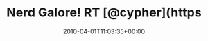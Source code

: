 ---
retweeted: false
source: <a href="http://twitter.com" rel="nofollow">Twitter Web Client</a>
entities:
  hashtags: []
  symbols: []
  user_mentions:
  - name: "@cypher"
    screen_name: cypher
    indices:
    - '16'
    - '23'
    id_str: '10601922'
    id: '10601922'
  urls: []
display_text_range:
- '0'
- '131'
favorite_count: '1'
id_str: '11418667832'
truncated: false
retweet_count: '0'
id: '11418667832'
created_at: Thu Apr 01 11:03:35 +0000 2010
favorited: false
full_text: 'Nerd Galore! RT [@cypher](https://twitter.com/cypher): Eeek. Wrote a double
  inner self referential SQL join. If you''re looking for me, I''ll be in my happy
  place.'
lang: en
tags:
- pesos:twitter
date: '2010-04-01T11:03:35+00:00'
src: https://twitter.com/bascht/status/11418667832
original_url: https://twitter.com/bascht/status/11418667832
type: twitter_tweet
text: 'Nerd Galore! RT [@cypher](https://twitter.com/cypher): Eeek. Wrote a double
  inner self referential SQL join. If you''re looking for me, I''ll be in my happy
  place.'
title: Nerd Galore! RT [@cypher](https

---